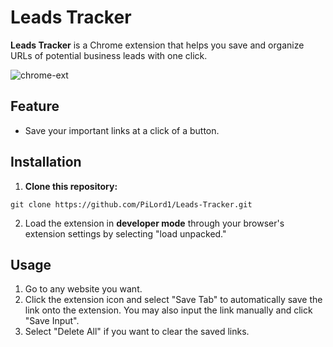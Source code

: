 # Leads Tracker

**Leads Tracker** is a Chrome extension that helps you save and organize URLs of potential business leads with one click. 

![chrome-ext](https://github.com/user-attachments/assets/aece3dec-683e-4985-b169-170e33d0c606)

## Feature
* Save your important links at a click of a button.

## Installation
1. **Clone this repository:**
```
git clone https://github.com/PiLord1/Leads-Tracker.git
```

2. Load the extension in **developer mode** through your browser's extension settings by selecting "load unpacked."

## Usage
1. Go to any website you want.
2. Click the extension icon and select "Save Tab" to automatically save the link onto the extension. You may also input the link manually and click "Save Input".
3. Select "Delete All" if you want to clear the saved links.
